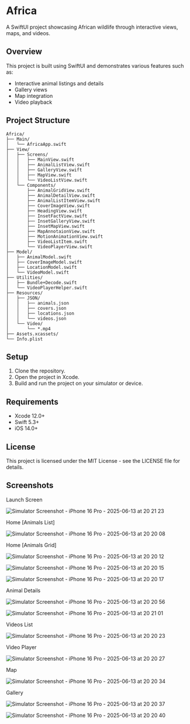 # Africa

A SwiftUI project showcasing African wildlife through interactive views, maps, and videos.

## Overview

This project is built using SwiftUI and demonstrates various features such as:
- Interactive animal listings and details
- Gallery views
- Map integration
- Video playback

## Project Structure

```
Africa/
├── Main/
│   └── AfricaApp.swift
├── View/
│   ├── Screens/
│   │   ├── MainView.swift
│   │   ├── AnimalListView.swift
│   │   ├── GalleryView.swift
│   │   ├── MapView.swift
│   │   └── VideoListView.swift
│   └── Components/
│       ├── AnimalGridView.swift
│       ├── AnimalDetailView.swift
│       ├── AnimalListItemView.swift
│       ├── CoverImageView.swift
│       ├── HeadingView.swift
│       ├── InsetFactView.swift
│       ├── InsetGalleryView.swift
│       ├── InsetMapView.swift
│       ├── MapAnnotaionView.swift
│       ├── MotionAnimationView.swift
│       ├── VideoListItem.swift
│       └── VideoPlayerView.swift
├── Model/
│   ├── AnimalModel.swift
│   ├── CoverImageModel.swift
│   ├── LocationModel.swift
│   └── VideoModel.swift
├── Utilities/
│   ├── Bundle+Decode.swift
│   └── VideoPlayerHelper.swift
├── Resources/
│   ├── JSON/
│   │   ├── animals.json
│   │   ├── covers.json
│   │   ├── locations.json
│   │   └── videos.json
│   └── Video/
│       └── *.mp4
├── Assets.xcassets/
└── Info.plist
```

## Setup

1. Clone the repository.
2. Open the project in Xcode.
3. Build and run the project on your simulator or device.

## Requirements

- Xcode 12.0+
- Swift 5.3+
- iOS 14.0+

## License

This project is licensed under the MIT License - see the LICENSE file for details. 

## Screenshots
Launch Screen

![Simulator Screenshot - iPhone 16 Pro - 2025-06-13 at 20 21 23](https://github.com/user-attachments/assets/a7efd119-eab1-4ae0-b451-2a7c3b722107)


Home [Animals List]

![Simulator Screenshot - iPhone 16 Pro - 2025-06-13 at 20 20 08](https://github.com/user-attachments/assets/a5a1b578-12ef-4e7d-932e-73ac588ef1b0)


Home [Animals Grid]

![Simulator Screenshot - iPhone 16 Pro - 2025-06-13 at 20 20 12](https://github.com/user-attachments/assets/2625d8ee-b574-4a49-9145-41e2487a5a51)

![Simulator Screenshot - iPhone 16 Pro - 2025-06-13 at 20 20 15](https://github.com/user-attachments/assets/53653335-042f-46a9-9f9d-8f8cf8e9f000)

![Simulator Screenshot - iPhone 16 Pro - 2025-06-13 at 20 20 17](https://github.com/user-attachments/assets/f690372c-3076-413c-8ade-6bcd83c4da78)


Animal Details

![Simulator Screenshot - iPhone 16 Pro - 2025-06-13 at 20 20 56](https://github.com/user-attachments/assets/80f2a9b9-66f1-41c1-9e7f-214136e58021)

![Simulator Screenshot - iPhone 16 Pro - 2025-06-13 at 20 21 01](https://github.com/user-attachments/assets/ffc1507f-d244-436d-a7f1-69f91ba111df)


Videos List

![Simulator Screenshot - iPhone 16 Pro - 2025-06-13 at 20 20 23](https://github.com/user-attachments/assets/735e35df-42e8-47af-8e0d-839155103895)


Video Player

  ![Simulator Screenshot - iPhone 16 Pro - 2025-06-13 at 20 20 27](https://github.com/user-attachments/assets/1a4224ee-9121-4d78-90b1-0e0ad60f18c6)


Map

![Simulator Screenshot - iPhone 16 Pro - 2025-06-13 at 20 20 34](https://github.com/user-attachments/assets/8b710413-e952-44b4-a8d3-a519c3bb95ca)


Gallery

![Simulator Screenshot - iPhone 16 Pro - 2025-06-13 at 20 20 37](https://github.com/user-attachments/assets/59b8ad42-f146-40a0-94d8-3dc08c16e4eb)

![Simulator Screenshot - iPhone 16 Pro - 2025-06-13 at 20 20 40](https://github.com/user-attachments/assets/892b4462-1ab9-4282-9eb0-ff2bd077eeaa)

